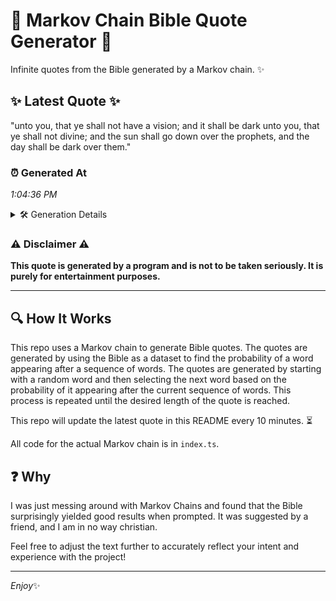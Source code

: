 # 📖 Markov Chain Bible Quote Generator 📖

Infinite quotes from the Bible generated by a Markov chain. ✨

## ✨ Latest Quote ✨
"unto you, that ye shall not have a vision; and it shall be dark unto you, that ye shall not divine; and the sun shall go down over the prophets, and the day shall be dark over them."

### ⏰ Generated At
*1:04:36 PM*

<details>
    <summary>🛠️ Generation Details</summary>
    <p>
        <strong>🌱 Seed:</strong> unto<br>
        <strong>🔄 Iterations:</strong> 37<br>
        <strong>📜 Context History:</strong><br>[ unto ]: you,<br>[ unto, you, ]: that<br>[ unto, you,, that ]: ye<br>[ unto, you,, that, ye ]: shall<br>[ unto, you,, that, ye, shall ]: not<br>[ unto, you,, that, ye, shall, not ]: have<br>[ you,, that, ye, shall, not, have ]: a<br>[ that, ye, shall, not, have, a ]: vision;<br>[ ye, shall, not, have, a, vision; ]: and<br>[ shall, not, have, a, vision;, and ]: it<br>[ not, have, a, vision;, and, it ]: shall<br>[ have, a, vision;, and, it, shall ]: be<br>[ a, vision;, and, it, shall, be ]: dark<br>[ vision;, and, it, shall, be, dark ]: unto<br>[ and, it, shall, be, dark, unto ]: you,<br>[ it, shall, be, dark, unto, you, ]: that<br>[ shall, be, dark, unto, you,, that ]: ye<br>[ be, dark, unto, you,, that, ye ]: shall<br>[ dark, unto, you,, that, ye, shall ]: not<br>[ unto, you,, that, ye, shall, not ]: divine;<br>[ you,, that, ye, shall, not, divine; ]: and<br>[ that, ye, shall, not, divine;, and ]: the<br>[ ye, shall, not, divine;, and, the ]: sun<br>[ shall, not, divine;, and, the, sun ]: shall<br>[ not, divine;, and, the, sun, shall ]: go<br>[ divine;, and, the, sun, shall, go ]: down<br>[ and, the, sun, shall, go, down ]: over<br>[ the, sun, shall, go, down, over ]: the<br>[ sun, shall, go, down, over, the ]: prophets,<br>[ shall, go, down, over, the, prophets, ]: and<br>[ go, down, over, the, prophets,, and ]: the<br>[ down, over, the, prophets,, and, the ]: day<br>[ over, the, prophets,, and, the, day ]: shall<br>[ the, prophets,, and, the, day, shall ]: be<br>[ prophets,, and, the, day, shall, be ]: dark<br>[ and, the, day, shall, be, dark ]: over<br>[ the, day, shall, be, dark, over ]: them.<br>
    </p>
</details>

### ⚠️ Disclaimer ⚠️
**This quote is generated by a program and is not to be taken seriously. It is purely for entertainment purposes.**

---

## 🔍 How It Works

This repo uses a Markov chain to generate Bible quotes. The quotes are generated by using the Bible as a dataset to find the probability of a word appearing after a sequence of words. The quotes are generated by starting with a random word and then selecting the next word based on the probability of it appearing after the current sequence of words. This process is repeated until the desired length of the quote is reached.

This repo will update the latest quote in this README every 10 minutes. ⏳

All code for the actual Markov chain is in `index.ts`.

## ❓ Why

I was just messing around with Markov Chains and found that the Bible surprisingly yielded good results when prompted. 
It was suggested by a friend, and I am in no way christian.

Feel free to adjust the text further to accurately reflect your intent and experience with the project!

---

*Enjoy*✨
